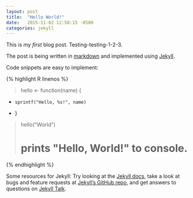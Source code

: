 ```yaml
---
layout: post
title:  "Hello World!"
date:   2015-11-02 12:58:15 -0500
categories: jekyll 
---
```

This is my *first* blog post. Testing-testing-1-2-3. 

The post is being written in [markdown](https://gitbookio.gitbooks.io/markdown/content/index.html) and implemented using [Jekyll](http://jekyllrb.com).

Code snippets are easy to implement:

{% highlight R linenos %}

> hello <- function(name) {
+     sprintf("Hello, %s!", name)
+ }

> hello("World")
> # prints "Hello, World!" to console.
{% endhighlight %}

Some resources for Jekyll: Try looking at the [Jekyll docs][jekyll-docs], take a look at bugs and feature requests at [Jekyll’s GitHub repo][jekyll-gh], and get answers to questions on [Jekyll Talk][jekyll-talk].

[jekyll-docs]: http://jekyllrb.com/docs/home
[jekyll-gh]:   https://github.com/jekyll/jekyll
[jekyll-talk]: https://talk.jekyllrb.com/
